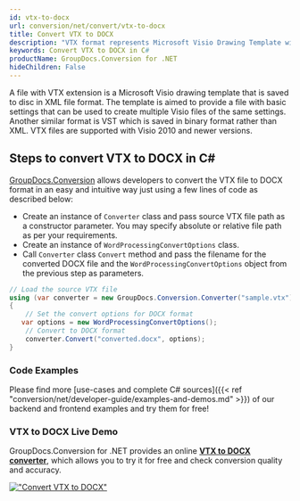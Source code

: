 ```yaml
---
id: vtx-to-docx
url: conversion/net/convert/vtx-to-docx
title: Convert VTX to DOCX
description: "VTX format represents Microsoft Visio Drawing Template with .vtx extension. Learn how to convert VTX to DOCX file programmatically in C# language using GroupDocs.Conversion for .NET library."
keywords: Convert VTX to DOCX in C#
productName: GroupDocs.Conversion for .NET
hideChildren: False
---
```


A file with VTX extension is a Microsoft Visio drawing template that is saved to disc in XML file format. The template is aimed to provide a file with basic settings that can be used to create multiple Visio files of the same settings. Another similar format is VST which is saved in binary format rather than XML. VTX files are supported with Visio 2010 and newer versions.

## Steps to convert VTX to DOCX in C#

[GroupDocs.Conversion](https://products.groupdocs.com/conversion/net) allows developers to convert the VTX file to DOCX format in an easy and intuitive way just using a few lines of code as described below:

* Create an instance of `Converter` class and pass source VTX file path as a constructor parameter. You may specify absolute or relative file path as per your requirements. 
* Create an instance of `WordProcessingConvertOptions` class.
* Call `Converter` class `Convert` method and pass the filename for the converted DOCX file and the `WordProcessingConvertOptions` object from the previous step as parameters.

```csharp
// Load the source VTX file
using (var converter = new GroupDocs.Conversion.Converter("sample.vtx"))
{
    // Set the convert options for DOCX format
   var options = new WordProcessingConvertOptions();
    // Convert to DOCX format
    converter.Convert("converted.docx", options);
}
```

### Code Examples

Please find more [use-cases and complete C# sources]({{< ref "conversion/net/developer-guide/examples-and-demos.md" >}}) of our backend and frontend examples and try them for free!

### VTX to DOCX Live Demo

GroupDocs.Conversion for .NET provides an online [**VTX to DOCX converter**](https://products.groupdocs.app/conversion/vtx-to-docx), which allows you to try it for free and check conversion quality and accuracy.

[!["Convert VTX to DOCX"](conversion/net/images/convert-to-docx/convert-vtx-to-docx.png)](https://products.groupdocs.app/conversion/vtx-to-docx)